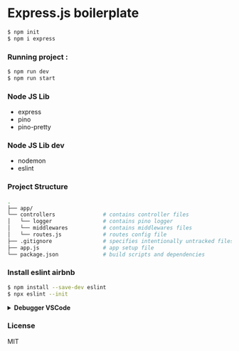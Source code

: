 # Express.js boilerplate

```sh
$ npm init
$ npm i express
```

### Running project :
``` bash
$ npm run dev
$ npm run start
```

### Node JS Lib
* express
* pino
* pino-pretty

### Node JS Lib dev
* nodemon
* eslint

### Project Structure
```sh
.
├── app/
└── controllers               # contains controller files
│   └── logger                # contains pino logger
│   └── middlewares           # contains middlewares files
│   └── routes.js             # routes config file
├── .gitignore                # specifies intentionally untracked files to ignore
├── app.js                    # app setup file
└── package.json              # build scripts and dependencies

```

### Install eslint airbnb

```sh
$ npm install --save-dev eslint
$ npx eslint --init
```

<details>
<summary><strong>Debugger VSCode</strong></summary>

```json
{
  "version": "0.2.0",
  "configurations": [
    {
      "name": "Attach",
      "port": 9229,
      "request": "attach",
      "skipFiles": [
        "<node_internals>/**"
      ],
      "type": "pwa-node"
    },
    {
      "type": "node",
      "request": "launch",
      "name": "Jest All",
      "program": "${workspaceFolder}/node_modules/.bin/jest",
      "args": [
        "${workspaceRoot}/test/app",
        "--runInBand"
      ],
      "env": {
        "NODE_ENV": "testing"
      },
      "console": "integratedTerminal",
      "internalConsoleOptions": "neverOpen",
      "disableOptimisticBPs": true,
      "windows": {
        "program": "${workspaceFolder}/node_modules/jest/bin/jest"
      }
    },
    {
      "type": "node",
      "request": "launch",
      "name": "Jest Current File",
      "program": "${workspaceFolder}/node_modules/.bin/jest",
      "args": [
        "${relativeFile}",
        "--config"
      ],
      "env": {
        "NODE_ENV": "testing"
      },
      "console": "integratedTerminal",
      "internalConsoleOptions": "neverOpen",
      "disableOptimisticBPs": true,
      "windows": {
        "program": "${workspaceFolder}/node_modules/jest/bin/jest"
      }
    }
  ]
}
```
</details>

### License

MIT

